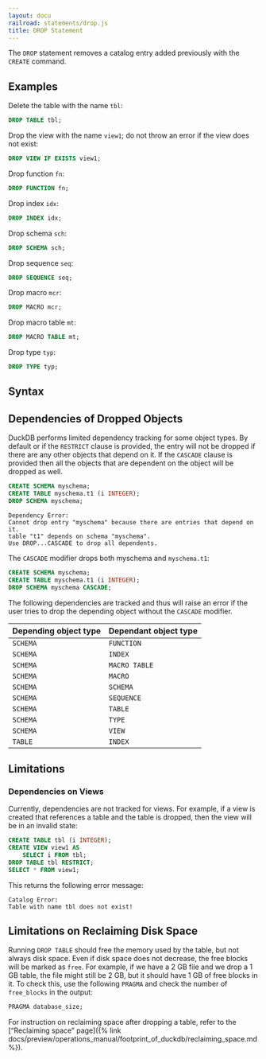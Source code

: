 ```yaml
---
layout: docu
railroad: statements/drop.js
title: DROP Statement
---
```


The `DROP` statement removes a catalog entry added previously with the `CREATE` command.

## Examples

Delete the table with the name `tbl`:

```sql
DROP TABLE tbl;
```

Drop the view with the name `view1`; do not throw an error if the view does not exist:

```sql
DROP VIEW IF EXISTS view1;
```

Drop function `fn`:

```sql
DROP FUNCTION fn;
```

Drop index `idx`:

```sql
DROP INDEX idx;
```

Drop schema `sch`:

```sql
DROP SCHEMA sch;
```

Drop sequence `seq`:

```sql
DROP SEQUENCE seq;
```

Drop macro `mcr`:

```sql
DROP MACRO mcr;
```

Drop macro table `mt`:

```sql
DROP MACRO TABLE mt;
```

Drop type `typ`:

```sql
DROP TYPE typ;
```

## Syntax

<div id="rrdiagram"></div>

## Dependencies of Dropped Objects

DuckDB performs limited dependency tracking for some object types.
By default or if the `RESTRICT` clause is provided, the entry will not be dropped if there are any other objects that depend on it.
If the `CASCADE` clause is provided then all the objects that are dependent on the object will be dropped as well.

```sql
CREATE SCHEMA myschema;
CREATE TABLE myschema.t1 (i INTEGER);
DROP SCHEMA myschema;
```

```console
Dependency Error:
Cannot drop entry "myschema" because there are entries that depend on it.
table "t1" depends on schema "myschema".
Use DROP...CASCADE to drop all dependents.
```

The `CASCADE` modifier drops both myschema and `myschema.t1`:

```sql
CREATE SCHEMA myschema;
CREATE TABLE myschema.t1 (i INTEGER);
DROP SCHEMA myschema CASCADE;
```

The following dependencies are tracked and thus will raise an error if the user tries to drop the depending object without the `CASCADE` modifier.

| Depending object type | Dependant object type |
|--|--|
| `SCHEMA` | `FUNCTION` |
| `SCHEMA` | `INDEX` |
| `SCHEMA` | `MACRO TABLE` |
| `SCHEMA` | `MACRO` |
| `SCHEMA` | `SCHEMA` |
| `SCHEMA` | `SEQUENCE` |
| `SCHEMA` | `TABLE` |
| `SCHEMA` | `TYPE` |
| `SCHEMA` | `VIEW` |
| `TABLE`  | `INDEX` |

## Limitations

### Dependencies on Views

Currently, dependencies are not tracked for views. For example, if a view is created that references a table and the table is dropped, then the view will be in an invalid state:

```sql
CREATE TABLE tbl (i INTEGER);
CREATE VIEW view1 AS
    SELECT i FROM tbl;
DROP TABLE tbl RESTRICT;
SELECT * FROM view1;
```

This returns the following error message:

```console
Catalog Error:
Table with name tbl does not exist!
```

## Limitations on Reclaiming Disk Space

Running `DROP TABLE` should free the memory used by the table, but not always disk space.
Even if disk space does not decrease, the free blocks will be marked as `free`.
For example, if we have a 2 GB file and we drop a 1 GB table, the file might still be 2 GB, but it should have 1 GB of free blocks in it.
To check this, use the following `PRAGMA` and check the number of `free_blocks` in the output:

```sql
PRAGMA database_size;
```

For instruction on reclaiming space after dropping a table, refer to the [“Reclaiming space” page]({% link docs/preview/operations_manual/footprint_of_duckdb/reclaiming_space.md %}).

